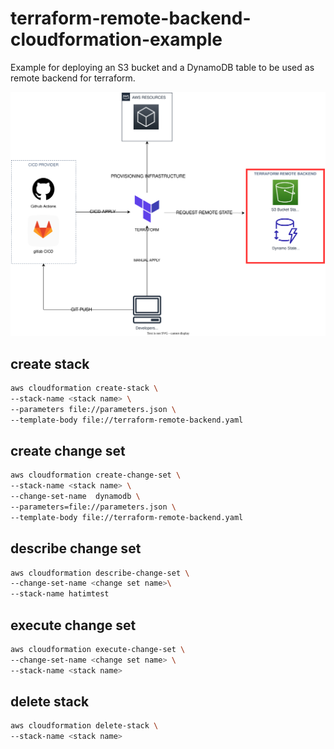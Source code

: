 # terraform-remote-backend-cloudformation-example

Example for deploying an S3 bucket and a DynamoDB table to be used as remote backend for terraform.

![aws_s3_cloudfront](https://github.com/my-devops-way/cicd/blob/main/svg/infrastructure/terraform_aws_backend_s3_dynamo.svg?raw=true)

## create stack

```bash
aws cloudformation create-stack \
--stack-name <stack name> \
--parameters file://parameters.json \
--template-body file://terraform-remote-backend.yaml
```

## create change set

```bash
aws cloudformation create-change-set \
--stack-name <stack name> \
--change-set-name  dynamodb \
--parameters=file://parameters.json \
--template-body file://terraform-remote-backend.yaml
```

## describe change set

```bash
aws cloudformation describe-change-set \
--change-set-name <change set name>\
--stack-name hatimtest
```

## execute change set

```bash
aws cloudformation execute-change-set \
--change-set-name <change set name> \
--stack-name <stack name>
```

## delete stack

```bash
aws cloudformation delete-stack \
--stack-name <stack name>
```

